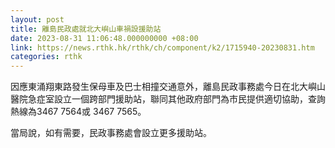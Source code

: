 ```yaml
---
layout: post
title: 離島民政處就北大嶼山車禍設援助站
date: 2023-08-31 11:06:48.000000000 +08:00
link: https://news.rthk.hk/rthk/ch/component/k2/1715940-20230831.htm
categories: rthk
---
```


因應東涌翔東路發生保母車及巴士相撞交通意外，離島民政事務處今日在北大嶼山醫院急症室設立一個跨部門援助站，聯同其他政府部門為市民提供適切協助，查詢熱線為3467 7564或 3467 7565。
 
當局說，如有需要，民政事務處會設立更多援助站。
